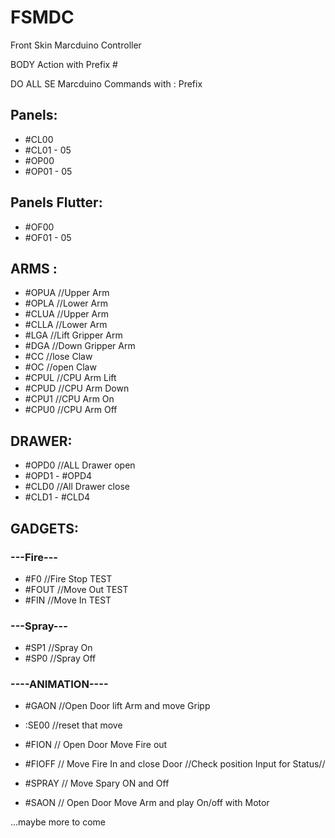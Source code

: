 # FSMDC
 Front Skin Marcduino Controller
 
BODY Action with Prefix #
 
DO ALL SE Marcduino Commands with : Prefix 

## Panels:
* #CL00
* #CL01 - 05
* #OP00
* #OP01 - 05
  
## Panels Flutter:
* #OF00
* #OF01 - 05

## ARMS :
* #OPUA   //Upper Arm
* #OPLA   //Lower Arm
* #CLUA   //Upper Arm
* #CLLA   //Lower Arm
* #LGA   //Lift Gripper Arm
* #DGA   //Down Gripper Arm
* #CC    //lose Claw
* #OC    //open Claw
* #CPUL  //CPU Arm Lift
* #CPUD  //CPU Arm Down
* #CPU1  //CPU Arm On
* #CPU0  //CPU Arm Off

## DRAWER:
* #OPD0  //ALL Drawer open
* #OPD1 - #OPD4
* #CLD0  //All Drawer close
* #CLD1  - #CLD4

## GADGETS:
### ---Fire---
* #F0    //Fire Stop  TEST
* #FOUT  //Move Out   TEST
* #FIN   //Move In    TEST

### ---Spray---
* #SP1   //Spray On
* #SP0   //Spray Off

### ----ANIMATION----
* #GAON   //Open Door lift Arm and move Gripp
* :SE00   //reset that move
* #FION   // Open Door Move Fire out
* #FIOFF  // Move Fire In and close Door
//Check position Input for Status//

* #SPRAY  // Move Spary ON and Off
* #SAON   // Open Door Move Arm and play On/off with Motor

...maybe more to come
